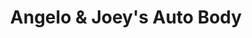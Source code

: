 ---
title: "Angelo & Joey's Auto Body"
url: /mamaroneck/angelo-and-joeys-auto-body/
shop: car repair
---
